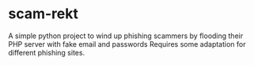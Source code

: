 # scam-rekt
A simple python project to wind up phishing scammers by flooding their PHP server with fake email and passwords
Requires some adaptation for different phishing sites.
